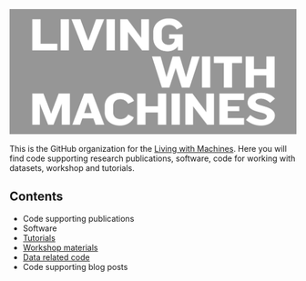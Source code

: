 
![Living with Machines logo](../lwm_logo_cropped.png)

This is the GitHub organization for the [Living with Machines](https://livingwithmachines.ac.uk/). Here you will find code supporting research publications, software, code for working with datasets, workshop and tutorials.

## Contents

- Code supporting publications 
- Software
- [Tutorials](https://github.com/search?q=topic%3Atutorial+org%3ALiving-with-machines+fork%3Atrue) 
- [Workshop materials](https://github.com/search?q=topic%3Aworkshop+org%3ALiving-with-machines+fork%3Atrue)
- [Data related code](https://github.com/search?q=topic%3Adataset+org%3ALiving-with-machines&type=Repositories) 
- Code supporting blog posts 
